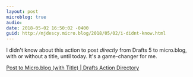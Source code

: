 ```yaml
---
layout: post
microblog: true
audio: 
date: 2018-05-02 16:50:02 -0400
guid: http://mjdescy.micro.blog/2018/05/02/i-didnt-know.html
---
```

I didn't know about this action to post _directly_ from Drafts 5 to micro.blog, with or without a title, until today. It's a game-changer for me.

[Post to Micro.blog (with Title) | Drafts Action Directory](https://actions.getdrafts.com/a/1Hg)
